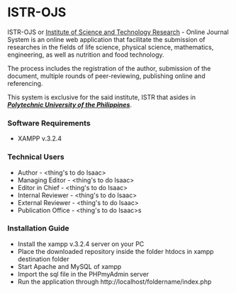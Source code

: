 # ISTR-OJS

ISTR-OJS or [Institute of Science and Technology Research](https://www.pup.edu.ph/research/istr/) - Online Journal System is an online web application that facilitate the submission of researches in the fields of life science, physical science, mathematics, engineering, as well as nutrition and food technology.

The process includes the registration of the author, submission of the document, multiple rounds of peer-reviewing, publishing online and referencing.

This system is exclusive for the said institute, ISTR that asides in [**_Polytechnic University of the Philippines_**](https://www.pup.edu.ph).

### Software Requirements

* XAMPP v.3.2.4

### Technical Users

* Author  - <thing's to do Isaac>
* Managing Editor - <thing's to do Isaac> 
* Editor in Chief - <thing's to do Isaac>
* Internal Reviewer - <thing's to do Isaac> 
* External Reviewer - <thing's to do Isaac>
* Publication Office - <thing's to do Isaac>s


### Installation Guide

* Install the xampp v.3.2.4 server on your PC
* Place the downloaded repository inside the folder htdocs in xampp destination folder
* Start Apache and MySQL of xampp
* Import the sql file in the PHPmyAdmin server
* Run the application through http://localhost/foldername/index.php 
